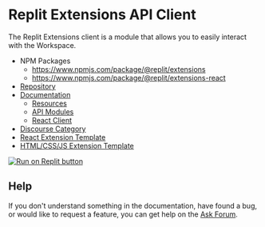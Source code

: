 # Replit Extensions API Client

The Replit Extensions client is a module that allows you to easily interact with the Workspace.

- NPM Packages
  - https://www.npmjs.com/package/@replit/extensions
  - https://www.npmjs.com/package/@replit/extensions-react
- [Repository](https://github.com/replit/extensions)
- [Documentation](https://docs.replit.com/extensions)
  - [Resources](https://docs.replit.com/extensions/resources)
  - [API Modules](https://docs.replit.com/extensions/category/api-reference)
  - [React Client](https://docs.replit.com/extensions/category/react)
- [Discourse Category](https://ask.replit.com/c/extensions)
- [React Extension Template](https://replit.com/@replit/React-Extension?v=1)
- [HTML/CSS/JS Extension Template](https://replit.com/@replit/HTMLCSSJS-Extension?v=1)

[![Run on Replit button](https://user-images.githubusercontent.com/50180265/228865994-ccf7348e-ffb7-454e-bc4e-ce90df6c09bc.png)](https://replit.com/github/replit/extensions)

## Help

If you don't understand something in the documentation, have found a bug, or would like to request a feature, you can get help on the [Ask Forum](https://ask.replit.com/c/extensions).
